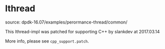 
# lthread

source: dpdk-16.07/examples/perormance-thread/common/

This lthread-impl was patched for supporting C++ by slankdev at 2017.03.14

More info, please see ``cpp_support.patch``.
